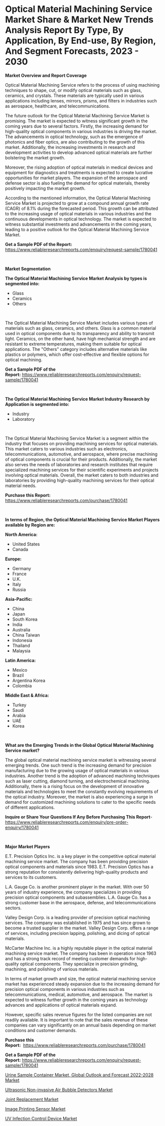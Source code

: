 <p><h1>Optical Material Machining Service Market Share & Market New Trends Analysis Report By Type, By Application, By End-use, By Region, And Segment Forecasts, 2023 - 2030</h1></p><p><strong>Market Overview and Report Coverage</strong></p>
<p><p>Optical Material Machining Service refers to the process of using machining techniques to shape, cut, or modify optical materials such as glass, ceramics, and crystals. These materials are typically used in various applications including lenses, mirrors, prisms, and filters in industries such as aerospace, healthcare, and telecommunications.</p><p>The future outlook for the Optical Material Machining Service Market is promising. The market is expected to witness significant growth in the coming years due to several factors. Firstly, the increasing demand for high-quality optical components in various industries is driving the market. The advancements in optical technology, such as the emergence of photonics and fiber optics, are also contributing to the growth of this market. Additionally, the increasing investments in research and development activities to develop advanced optical materials are further bolstering the market growth.</p><p>Moreover, the rising adoption of optical materials in medical devices and equipment for diagnostics and treatments is expected to create lucrative opportunities for market players. The expansion of the aerospace and defense sector is also fueling the demand for optical materials, thereby positively impacting the market growth.</p><p>According to the mentioned information, the Optical Material Machining Service Market is projected to grow at a compound annual growth rate (CAGR) of 8.1% during the forecasted period. This growth can be attributed to the increasing usage of optical materials in various industries and the continuous developments in optical technology. The market is expected to witness substantial investments and advancements in the coming years, leading to a positive outlook for the Optical Material Machining Service Market.</p></p>
<p><strong>Get a Sample PDF of the Report:</strong> <a href="https://www.reliableresearchreports.com/enquiry/request-sample/1780041">https://www.reliableresearchreports.com/enquiry/request-sample/1780041</a></p>
<p>&nbsp;</p>
<p><strong>Market Segmentation</strong></p>
<p><strong>The Optical Material Machining Service Market Analysis by types is segmented into:</strong></p>
<p><ul><li>Glass</li><li>Ceramics</li><li>Others</li></ul></p>
<p>&nbsp;</p>
<p><p>The Optical Material Machining Service Market includes various types of materials such as glass, ceramics, and others. Glass is a common material used in optical components due to its transparency and ability to transmit light. Ceramics, on the other hand, have high mechanical strength and are resistant to extreme temperatures, making them suitable for optical applications. The "Others" category includes alternative materials like plastics or polymers, which offer cost-effective and flexible options for optical machining.</p></p>
<p><strong>Get a Sample PDF of the Report:</strong>&nbsp;<a href="https://www.reliableresearchreports.com/enquiry/request-sample/1780041">https://www.reliableresearchreports.com/enquiry/request-sample/1780041</a></p>
<p>&nbsp;</p>
<p><strong>The Optical Material Machining Service Market Industry Research by Application is segmented into:</strong></p>
<p><ul><li>Industry</li><li>Laboratory</li></ul></p>
<p>&nbsp;</p>
<p><p>The Optical Material Machining Service Market is a segment within the industry that focuses on providing machining services for optical materials. This market caters to various industries such as electronics, telecommunications, automotive, and aerospace, where precise machining of optical components is crucial for their products. Additionally, the market also serves the needs of laboratories and research institutes that require specialized machining services for their scientific experiments and projects involving optical materials. Overall, the market caters to both industries and laboratories by providing high-quality machining services for their optical material needs.</p></p>
<p><strong>Purchase this Report:</strong>&nbsp; <a href="https://www.reliableresearchreports.com/purchase/1780041">https://www.reliableresearchreports.com/purchase/1780041</a></p>
<p>&nbsp;</p>
<p><strong>In terms of Region, the Optical Material Machining Service Market Players available by Region are:</strong></p>
<p>
    <p> <strong> North America: </strong>
        <ul>
            <li>United States</li>
            <li>Canada</li>
        </ul>
        </p> 
    <p> <strong> Europe: </strong>
        <ul>
            <li>Germany</li>
            <li>France</li>
            <li>U.K.</li>
            <li>Italy</li>
            <li>Russia</li>
        </ul>
        </p> 
    <p> <strong> Asia-Pacific: </strong>
        <ul>
            <li>China</li>
            <li>Japan</li>
            <li>South Korea</li>
            <li>India</li>
            <li>Australia</li>
            <li>China Taiwan</li>
            <li>Indonesia</li>
            <li>Thailand</li>
            <li>Malaysia</li>
        </ul>
        </p> 
    <p> <strong> Latin America: </strong>
        <ul>
            <li>Mexico</li>
            <li>Brazil</li>
            <li>Argentina Korea</li>
            <li>Colombia</li>
        </ul>
        </p> 
    <p> <strong> Middle East & Africa: </strong>
        <ul>
            <li>Turkey</li>
            <li>Saudi</li>
            <li>Arabia</li>
            <li>UAE</li>
            <li>Korea</li>
        </ul>
    </p>
    </p>
<p>&nbsp;</p>
<p><strong>What are the Emerging Trends in the Global Optical Material Machining Service market?</strong></p>
<p><p>The global optical material machining service market is witnessing several emerging trends. One such trend is the increasing demand for precision manufacturing due to the growing usage of optical materials in various industries. Another trend is the adoption of advanced machining techniques such as laser cutting, diamond turning, and electrochemical machining. Additionally, there is a rising focus on the development of innovative materials and technologies to meet the constantly evolving requirements of the optical industry. Moreover, the market is also experiencing a surge in demand for customized machining solutions to cater to the specific needs of different applications.</p></p>
<p><strong>Inquire or Share Your Questions If Any Before Purchasing This Report</strong>- <a href="https://www.reliableresearchreports.com/enquiry/pre-order-enquiry/1780041">https://www.reliableresearchreports.com/enquiry/pre-order-enquiry/1780041</a></p>
<p>&nbsp;</p>
<p><strong>Major Market Players</strong></p>
<p><p>E.T. Precision Optics Inc. is a key player in the competitive optical material machining service market. The company has been providing precision optical components and materials since 1983. E.T. Precision Optics has a strong reputation for consistently delivering high-quality products and services to its customers. </p><p>L.A. Gauge Co. is another prominent player in the market. With over 50 years of industry experience, the company specializes in providing precision optical components and subassemblies. L.A. Gauge Co. has a strong customer base in the aerospace, defense, and telecommunications sectors.</p><p>Valley Design Corp. is a leading provider of precision optical machining services. The company was established in 1975 and has since grown to become a trusted supplier in the market. Valley Design Corp. offers a range of services, including precision lapping, polishing, and dicing of optical materials.</p><p>McCarter Machine Inc. is a highly reputable player in the optical material machining service market. The company has been in operation since 1963 and has a strong track record of meeting customer demands for high-quality optical components. They specialize in precision grinding, machining, and polishing of various materials.</p><p>In terms of market growth and size, the optical material machining service market has experienced steady expansion due to the increasing demand for precision optical components in various industries such as telecommunications, medical, automotive, and aerospace. The market is expected to witness further growth in the coming years as technology advances and applications of optical materials expand.</p><p>However, specific sales revenue figures for the listed companies are not readily available. It is important to note that the sales revenue of these companies can vary significantly on an annual basis depending on market conditions and customer demands.</p></p>
<p><strong>Purchase this Report:</strong>&nbsp;&nbsp;<a href="https://www.reliableresearchreports.com/purchase/1780041">https://www.reliableresearchreports.com/purchase/1780041</a></p>
<p></p>
<p><strong>Get a Sample PDF of the Report:</strong>&nbsp;<a href="https://www.reliableresearchreports.com/enquiry/request-sample/1780041">https://www.reliableresearchreports.com/enquiry/request-sample/1780041</a></p>
<p><p><a href="https://medium.com/@subhamgillrp23/urine-sample-container-market-global-outlook-and-forecast-2022-2028-market-report-reveals-the-c47d81caf0f8">Urine Sample Container Market, Global Outlook and Forecast 2022-2028 Market</a></p><p><a href="https://github.com/BryceTownsendr/Market-Research-Report-List-1/blob/main/ultrasonic-non-invasive-air-bubble-detectors-market.md">Ultrasonic Non-invasive Air Bubble Detectors Market</a></p><p><a href="https://www.linkedin.com/pulse/joint-replacement-market-research-report-unlocks-analysis-dbmoc/">Joint Replacement Market</a></p><p><a href="https://github.com/WillieWoodard/Market-Research-Report-List-1/blob/main/image-printing-sensor-market.md">Image Printing Sensor Market</a></p><p><a href="https://www.linkedin.com/pulse/uv-infection-control-device-market-challenges-opportunities-q5mpc/">UV Infection Control Device Market</a></p></p>